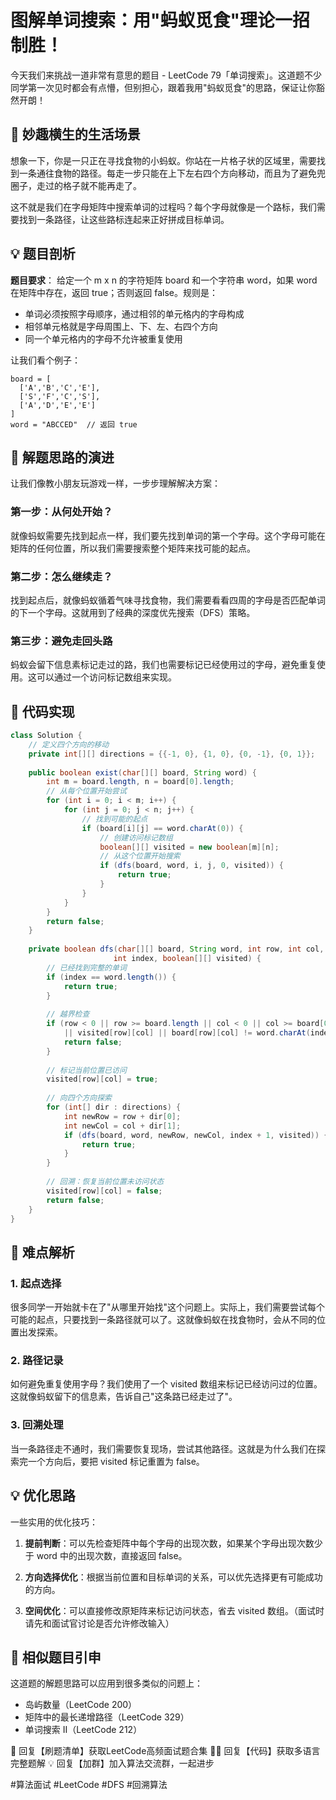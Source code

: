 # 图解单词搜索：用"蚂蚁觅食"理论一招制胜！

今天我们来挑战一道非常有意思的题目 - LeetCode 79「单词搜索」。这道题不少同学第一次见时都会有点懵，但别担心，跟着我用"蚂蚁觅食"的思路，保证让你豁然开朗！

## 🌟 妙趣横生的生活场景

想象一下，你是一只正在寻找食物的小蚂蚁。你站在一片格子状的区域里，需要找到一条通往食物的路径。每走一步只能在上下左右四个方向移动，而且为了避免兜圈子，走过的格子就不能再走了。

这不就是我们在字母矩阵中搜索单词的过程吗？每个字母就像是一个路标，我们需要找到一条路径，让这些路标连起来正好拼成目标单词。

## 💡 题目剖析

**题目要求**：
给定一个 m x n 的字符矩阵 board 和一个字符串 word，如果 word 在矩阵中存在，返回 true；否则返回 false。规则是：
- 单词必须按照字母顺序，通过相邻的单元格内的字母构成
- 相邻单元格就是字母周围上、下、左、右四个方向
- 同一个单元格内的字母不允许被重复使用

让我们看个例子：
```
board = [
  ['A','B','C','E'],
  ['S','F','C','S'],
  ['A','D','E','E']
]
word = "ABCCED"  // 返回 true
```

## 🤔 解题思路的演进

让我们像教小朋友玩游戏一样，一步步理解解决方案：

### 第一步：从何处开始？
就像蚂蚁需要先找到起点一样，我们要先找到单词的第一个字母。这个字母可能在矩阵的任何位置，所以我们需要搜索整个矩阵来找可能的起点。

### 第二步：怎么继续走？
找到起点后，就像蚂蚁循着气味寻找食物，我们需要看看四周的字母是否匹配单词的下一个字母。这就用到了经典的深度优先搜索（DFS）策略。

### 第三步：避免走回头路
蚂蚁会留下信息素标记走过的路，我们也需要标记已经使用过的字母，避免重复使用。这可以通过一个访问标记数组来实现。

## 🚀 代码实现

```java
class Solution {
    // 定义四个方向的移动
    private int[][] directions = {{-1, 0}, {1, 0}, {0, -1}, {0, 1}};
    
    public boolean exist(char[][] board, String word) {
        int m = board.length, n = board[0].length;
        // 从每个位置开始尝试
        for (int i = 0; i < m; i++) {
            for (int j = 0; j < n; j++) {
                // 找到可能的起点
                if (board[i][j] == word.charAt(0)) {
                    // 创建访问标记数组
                    boolean[][] visited = new boolean[m][n];
                    // 从这个位置开始搜索
                    if (dfs(board, word, i, j, 0, visited)) {
                        return true;
                    }
                }
            }
        }
        return false;
    }
    
    private boolean dfs(char[][] board, String word, int row, int col, 
                       int index, boolean[][] visited) {
        // 已经找到完整的单词
        if (index == word.length()) {
            return true;
        }
        
        // 越界检查
        if (row < 0 || row >= board.length || col < 0 || col >= board[0].length 
            || visited[row][col] || board[row][col] != word.charAt(index)) {
            return false;
        }
        
        // 标记当前位置已访问
        visited[row][col] = true;
        
        // 向四个方向探索
        for (int[] dir : directions) {
            int newRow = row + dir[0];
            int newCol = col + dir[1];
            if (dfs(board, word, newRow, newCol, index + 1, visited)) {
                return true;
            }
        }
        
        // 回溯：恢复当前位置未访问状态
        visited[row][col] = false;
        return false;
    }
}
```

## 🎯 难点解析

### 1. 起点选择
很多同学一开始就卡在了"从哪里开始找"这个问题上。实际上，我们需要尝试每个可能的起点，只要找到一条路径就可以了。这就像蚂蚁在找食物时，会从不同的位置出发探索。

### 2. 路径记录
如何避免重复使用字母？我们使用了一个 visited 数组来标记已经访问过的位置。这就像蚂蚁留下的信息素，告诉自己"这条路已经走过了"。

### 3. 回溯处理
当一条路径走不通时，我们需要恢复现场，尝试其他路径。这就是为什么我们在探索完一个方向后，要把 visited 标记重置为 false。

## 💡 优化思路

一些实用的优化技巧：

1. **提前判断**：可以先检查矩阵中每个字母的出现次数，如果某个字母出现次数少于 word 中的出现次数，直接返回 false。

2. **方向选择优化**：根据当前位置和目标单词的关系，可以优先选择更有可能成功的方向。

3. **空间优化**：可以直接修改原矩阵来标记访问状态，省去 visited 数组。（面试时请先和面试官讨论是否允许修改输入）

## 🎯 相似题目引申

这道题的解题思路可以应用到很多类似的问题上：
- 岛屿数量（LeetCode 200）
- 矩阵中的最长递增路径（LeetCode 329）
- 单词搜索 II（LeetCode 212）



🎁 回复【刷题清单】获取LeetCode高频面试题合集
🧑‍💻 回复【代码】获取多语言完整题解
💡 回复【加群】加入算法交流群，一起进步

#算法面试 #LeetCode #DFS #回溯算法